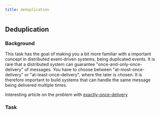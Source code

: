 ```yaml
---
title: deduplication
---
```


## Deduplication

### Background

This task has the goal of making you a bit more familiar with a important concept in distributed event-driven systems, being duplicated events. It is rare that a distributed system can guarantee "once-and-only-once-delivery" of messages. You have to choose between "at-most-once-delivery" or "at-least-once-delivery", where the later is chosen. It is therefore important to build systems that can handle the same message being delivered multiple times.

Interesting article on the problem with [exactly-once-delivery](https://www.confluent.io/blog/exactly-once-semantics-are-possible-heres-how-apache-kafka-does-it/)

### Task


